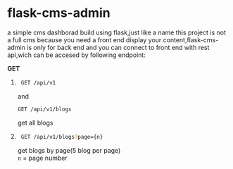 # flask-cms-admin

a simple cms dashborad build using flask,just like a name this project is not a full cms because you need a front end display your content,flask-cms-admin is only for back end and you can connect to front end with rest api,wich can be accesed by following endpoint:

**GET**
1. ```bash
    GET /api/v1
    ```
    and
    ```bash
    GET /api/v1/blogs
    ```
    get all blogs

2. ```bash
    GET /api/v1/blogs?page={n}
    ```
    get blogs by page(5 blog per page)  
    `n` = page number
